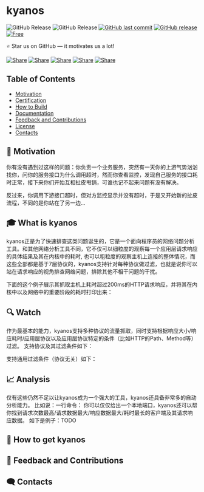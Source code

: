 # kyanos
![GitHub Release](https://img.shields.io/badge/language-golang-blue) ![GitHub Release](https://img.shields.io/badge/os-linux-239120) [![GitHub last commit](https://img.shields.io/github/last-commit/hengyoush/kyanos)](#) [![GitHub release](https://img.shields.io/github/v/release/hengyoush/kyanos)](#) [![Free](https://img.shields.io/badge/free_for_non_commercial_use-brightgreen)](#-license)

⭐ Star us on GitHub — it motivates us a lot!

[![Share](https://img.shields.io/badge/share-000000?logo=x&logoColor=white)](https://x.com/intent/tweet?text=Check%20out%20this%20project%20on%20GitHub:%20https://github.com/hengyoush/kyanos%20%23OpenIDConnect%20%23Security%20%23Authentication)
[![Share](https://img.shields.io/badge/share-1877F2?logo=facebook&logoColor=white)](https://www.facebook.com/sharer/sharer.php?u=https://github.com/hengyoush/kyanos)
[![Share](https://img.shields.io/badge/share-0A66C2?logo=linkedin&logoColor=white)](https://www.linkedin.com/sharing/share-offsite/?url=https://github.com/hengyoush/kyanos)
[![Share](https://img.shields.io/badge/share-FF4500?logo=reddit&logoColor=white)](https://www.reddit.com/submit?title=Check%20out%20this%20project%20on%20GitHub:%20https://github.com/hengyoush/kyanos)
[![Share](https://img.shields.io/badge/share-0088CC?logo=telegram&logoColor=white)](https://t.me/share/url?url=https://github.com/hengyoush/kyanos&text=Check%20out%20this%20project%20on%20GitHub)

## Table of Contents
- [Motivation](#-Motivation)
- [Certification](#-certification)
- [How to Build](#-how-to-build)
- [Documentation](#-documentation)
- [Feedback and Contributions](#-feedback-and-contributions)
- [License](#-license)
- [Contacts](#%EF%B8%8F-contacts)

## 🚀 Motivation

你有没有遇到过这样的问题：你负责一个业务服务，突然有一天你的上游气势汹汹找你，问你的服务接口为什么调用超时，然而你查看监控，发现自己服务的接口耗时正常，接下来你们开始互相扯皮甩锅，可谁也记不起来问题有没有解决。

反过来，你调用下游接口超时，但对方监控显示并没有超时，于是又开始新的扯皮流程，不同的是你站在了另一边...

## 🎓 What is kyanos

kyanos正是为了快速排查这类问题诞生的，它是一个面向程序员的网络问题分析工具。和其他网络分析工具不同，它不仅可以细粒度的观察每一个应用层请求响应的具体结果及其在内核中的耗时, 也可以粗粒度的观察主机上连接的整体情况，而这些全部都是基于7层协议的，kyanos支持针对每种协议做过滤，也就是说你可以站在请求响应的视角排查网络问题，排除其他不相干问题的干扰。

下面的这个例子展示其抓取主机上耗时超过200ms的HTTP请求响应，并将其在内核中以及网络中的重要阶段的耗时打印出来：

## 🔍 Watch
作为最基本的能力，kyanos支持多种协议的流量抓取，同时支持根据响应大小/响应耗时/应用层协议以及应用层协议特定的条件（比如HTTP的Path、Method等）过滤。
支持协议及其过滤条件如下：

支持通用过滤条件（协议无关）如下：



## 📈 Analysis
仅有这些仍然不足以让kyanos成为一个强大的工具，kyanos还具备非常多的自动分析能力。
比如说：一行命令：
你可以仅仅给出一个本地端口，kyanos还可以帮你找到请求次数最高/请求数据最大/响应数据最大/耗时最长的客户端及其请求响应数据。
如下是例子：TODO

## 🎯 How to get kyanos


## 🤝 Feedback and Contributions

## 🗨️ Contacts